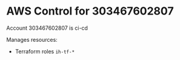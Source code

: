 # AWS Control for 303467602807

Account 303467602807 is ci-cd

Manages resources:

* Terraform roles `ih-tf-*`
